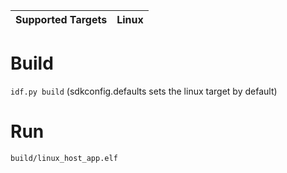 | Supported Targets | Linux |
| ----------------- | ----- |

# Build
`idf.py build` (sdkconfig.defaults sets the linux target by default)

# Run
`build/linux_host_app.elf`
